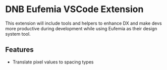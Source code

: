 # DNB Eufemia VSCode Extension

This extension will include tools and helpers to enhance DX and make devs more productive during development while using Eufemia as their design system tool.

## Features

- Translate pixel values to spacing types
